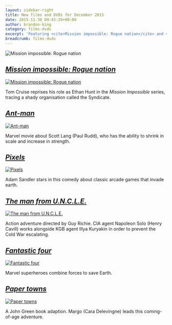 ```yaml
---
layout: sidebar-right
title: New films and DVDs for December 2015
date: 2015-11-30 09:43:29+00:00
author: brandon-king
category: films-dvds
excerpt: 'Featuring <cite>Mission impossible: Rogue nation</cite> and <cite>Paper towns</cite>.'
breadcrumb: films-dvds
---
```

![Mission impossible: Rogue nation](/images/featured/featured-mission-impossible-rogue-nation.jpg)

## [<cite>Mission impossible: Rogue nation</cite>](https://suffolk.spydus.co.uk/cgi-bin/spydus.exe/ENQ/OPAC/BIBENQ/13024464?QRY=CTIBIB%3C%20IRN(54807686)&QRYTEXT=Mission%20impossible%3A%20Rogue%20nation%20%5Bvideorecording%5D)

[![Mission impossible: Rogue nation](/images/article/mission-impossible-rogue-nation.jpg)](https://suffolk.spydus.co.uk/cgi-bin/spydus.exe/ENQ/OPAC/BIBENQ/13024464?QRY=CTIBIB%3C%20IRN(54807686)&QRYTEXT=Mission%20impossible%3A%20Rogue%20nation%20%5Bvideorecording%5D)

Tom Cruise reprises his role as Ethan Hunt in the <cite>Mission Impossible</cite> series, tracing a shady organisation called the Syndicate.

## [<cite>Ant-man</cite>](https://suffolk.spydus.co.uk/cgi-bin/spydus.exe/ENQ/OPAC/BIBENQ/13027417?QRY=CTIBIB%3C%20IRN(5562064)&QRYTEXT=Ant-Man%20%5Bvideorecording%5D)

[![Ant-man](/images/article/ant-man.jpg)](https://suffolk.spydus.co.uk/cgi-bin/spydus.exe/ENQ/OPAC/BIBENQ/13027417?QRY=CTIBIB%3C%20IRN(5562064)&QRYTEXT=Ant-Man%20%5Bvideorecording%5D)

Marvel movie about Scott Lang (Paul Rudd), who has the ability to shrink in scale and increase in strength.

## [<cite>Pixels</cite>](https://suffolk.spydus.co.uk/cgi-bin/spydus.exe/ENQ/OPAC/BIBENQ/13028587?QRY=CTIBIB%3C%20IRN(40612100)&QRYTEXT=Pixels%20%5Bvideorecording%5D)

[![Pixels](/images/article/pixels.jpg)](https://suffolk.spydus.co.uk/cgi-bin/spydus.exe/ENQ/OPAC/BIBENQ/13028587?QRY=CTIBIB%3C%20IRN(40612100)&QRYTEXT=Pixels%20%5Bvideorecording%5D)

Adam Sandler stars in this comedy about classic arcade games that invade earth.

## [<cite>The man from U.N.C.L.E.</cite>](https://suffolk.spydus.co.uk/cgi-bin/spydus.exe/ENQ/OPAC/BIBENQ/13029670?QRY=CTIBIB%3C%20IRN(43621859)&QRYTEXT=The%20man%20from%20U.N.C.L.E.%20%5Bvideorecording%5D)

[![The man from U.N.C.L.E.](/images/article/the-man-from-uncle.jpg)](https://suffolk.spydus.co.uk/cgi-bin/spydus.exe/ENQ/OPAC/BIBENQ/13029670?QRY=CTIBIB%3C%20IRN(43621859)&QRYTEXT=The%20man%20from%20U.N.C.L.E.%20%5Bvideorecording%5D)

Action adventure directed by Guy Richie. CIA agent Napoleon Solo (Henry Cavill) works alongside KGB agent Illya Kuryakin in order to prevent the Cold War escalating.

## [<cite>Fantastic four</cite>](https://suffolk.spydus.co.uk/cgi-bin/spydus.exe/ENQ/OPAC/BIBENQ/13034309?QRY=CTIBIB%3C%20IRN(5623549)&QRYTEXT=Fantastic%20four%20%5Bvideorecording%5D)

[![Fantastic four](/images/article/fantastic-four.jpg)](https://suffolk.spydus.co.uk/cgi-bin/spydus.exe/ENQ/OPAC/BIBENQ/13034309?QRY=CTIBIB%3C%20IRN(5623549)&QRYTEXT=Fantastic%20four%20%5Bvideorecording%5D)

Marvel superheroes combine forces to save Earth.

## [<cite>Paper towns</cite>](https://suffolk.spydus.co.uk/cgi-bin/spydus.exe/ENQ/OPAC/BIBENQ/13035598?QRY=CTIBIB%3C%20IRN(42637065)&QRYTEXT=Paper%20towns%20%5Bvideorecording%5D)

[![Paper towns](/images/article/paper-towns.jpg)](https://suffolk.spydus.co.uk/cgi-bin/spydus.exe/ENQ/OPAC/BIBENQ/13035598?QRY=CTIBIB%3C%20IRN(42637065)&QRYTEXT=Paper%20towns%20%5Bvideorecording%5D)

A John Green book adaption. Margo (Cara Delevingne) leads this coming-of-age adventure.
